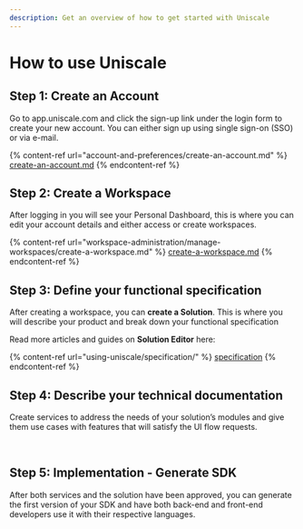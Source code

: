 ```yaml
---
description: Get an overview of how to get started with Uniscale
---
```


# How to use Uniscale

## **Step 1: Create an Account**

Go to app.uniscale.com and click the sign-up link under the login form to create your new account. You can either sign up using single sign-on (SSO) or via e-mail.

{% content-ref url="account-and-preferences/create-an-account.md" %}
[create-an-account.md](account-and-preferences/create-an-account.md)
{% endcontent-ref %}

## **Step 2: Create a Workspace**

After logging in you will see your Personal Dashboard, this is where you can edit your account details and either access or create workspaces.

{% content-ref url="workspace-administration/manage-workspaces/create-a-workspace.md" %}
[create-a-workspace.md](workspace-administration/manage-workspaces/create-a-workspace.md)
{% endcontent-ref %}



## **Step 3: Define your functional specification**

After creating a workspace, you can **create a Solution**. This is where you will describe your product and break down your functional specification

Read more articles and guides on **Solution Editor** here:

{% content-ref url="using-uniscale/specification/" %}
[specification](using-uniscale/specification/)
{% endcontent-ref %}

## **Step 4: Describe your technical documentation**

Create services to address the needs of your solution’s modules and give them use cases with features that will satisfy the UI flow requests.

‍

## **Step 5: Implementation - Generate SDK**

After both services and the solution have been approved, you can generate the first version of your SDK and have both back-end and front-end developers use it with their respective languages.

